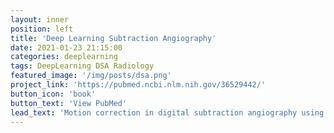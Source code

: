 ```yaml
---
layout: inner
position: left
title: 'Deep Learning Subtraction Angiography'
date: 2021-01-23 21:15:00
categories: deeplearning
tags: DeepLearning DSA Radiology
featured_image: '/img/posts/dsa.png'
project_link: 'https://pubmed.ncbi.nlm.nih.gov/36529442/'
button_icon: 'book'
button_text: 'View PubMed'
lead_text: 'Motion correction in digital subtraction angiography using generative adversarial networks.'
---
```

